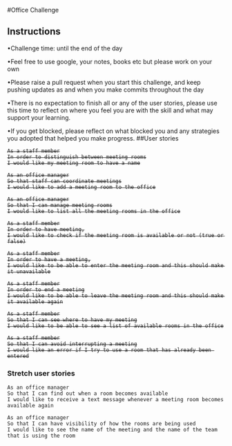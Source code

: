 #Office Challenge

## Instructions 
•Challenge time: until the end of the day

•Feel free to use google, your notes, books etc but please work on your own

•Please raise a pull request when you start this challenge, and keep pushing updates as and when you make commits throughout the day

•There is no expectation to finish all or any of the user stories, please use this time to reflect on where you feel you are with the skill and what may support your learning.

•If you get blocked, please reflect on what blocked you and any strategies you adopted that helped you make progress.
##User stories
<s>

```
As a staff member
In order to distinguish between meeting rooms
I would like my meeting room to have a name
```



```
As an office manager
So that staff can coordinate meetings
I would like to add a meeting room to the office
```



```
As an office manager
So that I can manage meeting rooms
I would like to list all the meeting rooms in the office

```

```
As a staff member
In order to have meeting,
I would like to check if the meeting room is available or not (true or false)

```

```
As a staff member
In order to have a meeting,
I would like to be able to enter the meeting room and this should make it unavailable

```

```
As a staff member
In order to end a meeting
I would like to be able to leave the meeting room and this should make it available again

```

```
As a staff member
So that I can see where to have my meeting
I would like to be able to see a list of available rooms in the office

```

```
As a staff member
So that I can avoid interrupting a meeting
I would like an error if I try to use a room that has already been entered
```

</s>

### Stretch user stories
```
As an office manager
So that I can find out when a room becomes available
I would like to receive a text message whenever a meeting room becomes available again
```
```
As an office manager
So that I can have visibility of how the rooms are being used
I would like to see the name of the meeting and the name of the team that is using the room
```